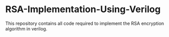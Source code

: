 # RSA-Implementation-Using-Verilog
This repository contains all code required to implement the RSA encryption algorithm in verilog.
